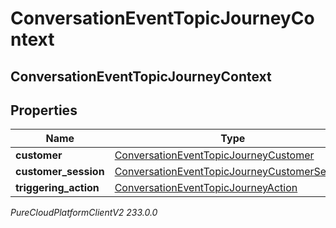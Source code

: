 # ConversationEventTopicJourneyContext

## ConversationEventTopicJourneyContext

## Properties

|Name | Type | Description | Notes|
|------------ | ------------- | ------------- | -------------|
| **customer** | [ConversationEventTopicJourneyCustomer](ConversationEventTopicJourneyCustomer) |  | [optional] |
| **customer_session** | [ConversationEventTopicJourneyCustomerSession](ConversationEventTopicJourneyCustomerSession) |  | [optional] |
| **triggering_action** | [ConversationEventTopicJourneyAction](ConversationEventTopicJourneyAction) |  | [optional] |



_PureCloudPlatformClientV2 233.0.0_

